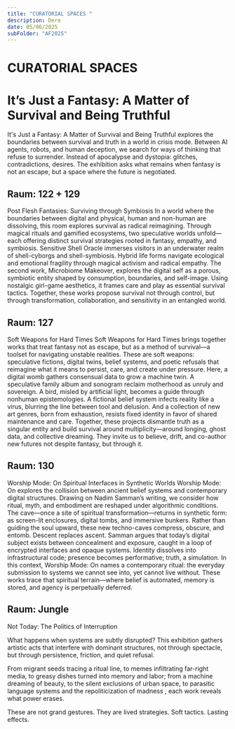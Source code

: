 ```yaml
---
title: "CURATORIAL SPACES "
description: Dere
date: 05/06/2025
subFolder: "AF2025"
---
```


# CURATORIAL SPACES

# It’s Just a Fantasy: A Matter of Survival and Being Truthful

It's Just a Fantasy: A Matter of Survival and Being Truthful explores the boundaries between survival and truth in a world in crisis mode. Between AI agents, robots, and human deception, we search for ways of thinking that refuse to surrender. Instead of apocalypse and dystopia: glitches, contradictions, desires. The exhibition asks what remains when fantasy is not an escape, but a space where the future is negotiated.

## Raum: 122 + 129
Post Flesh Fantasies: Surviving through Symbiosis 
In a world where the boundaries between digital and physical, human and non-human are dissolving, this room explores survival as radical reimagining. Through magical rituals and gamified ecosystems, two speculative worlds unfold—each offering distinct survival strategies rooted in fantasy, empathy, and symbiosis.
Sensitive Shell Oracle immerses visitors in an underwater realm of shell-cyborgs and shell-symbiosis. Hybrid life forms navigate ecological and emotional fragility through magical activism and radical empathy.
The second work, Microbiome Makeover, explores the digital self as a porous, symbiotic entity shaped by consumption, boundaries, and self-image. Using nostalgic girl-game aesthetics, it frames care and play as essential survival tactics.
Together, these works propose survival not through control, but through transformation, collaboration, and sensitivity in an entangled world.

## Raum: 127
Soft Weapons for Hard Times
Soft Weapons for Hard Times brings together works that treat fantasy not as escape, but as a method of survival—a toolset for navigating unstable realities. These are soft weapons: speculative fictions, digital twins, belief systems, and poetic refusals that reimagine what it means to persist, care, and create under pressure.
Here, a digital womb gathers consensual data to grow a machine twin. A speculative family album and sonogram reclaim motherhood as unruly and sovereign. A bird, misled by artificial light, becomes a guide through nonhuman epistemologies. A fictional belief system infects reality like a virus, blurring the line between tool and delusion. And a collection of new art genres, born from exhaustion, resists fixed identity in favor of shared maintenance and care.
Together, these projects dismantle truth as a singular entity and build survival around multiplicity—around longing, ghost data, and collective dreaming. They invite us to believe, drift, and co-author new futures not despite fantasy, but through it.

## Raum: 130
Worship Mode: On 
Spiritual Interfaces in Synthetic Worlds 
Worship Mode: On explores the collision between ancient belief systems and contemporary digital structures. Drawing on Nadim Samman’s writing, we consider how ritual, myth, and embodiment are reshaped under algorithmic conditions.
The cave—once a site of spiritual transformation—returns in synthetic form: as screen-lit enclosures, digital tombs, and immersive bunkers. Rather than guiding the soul upward, these new techno-caves compress, obscure, and entomb. Descent replaces ascent.
Samman argues that today’s digital subject exists between concealment and exposure, caught in a loop of encrypted interfaces and opaque systems. Identity dissolves into infrastructural code; presence becomes performative; truth, a simulation.
In this context, Worship Mode: On names a contemporary ritual: the everyday submission to systems we cannot see into, yet cannot live without. These works trace that spiritual terrain—where belief is automated, memory is stored, and agency is perpetually deferred.

## Raum: Jungle
Not Today: The Politics of Interruption

What happens when systems are subtly disrupted?
This exhibition gathers artistic acts that interfere with dominant structures, not through spectacle, but through persistence, friction, and quiet refusal.

From migrant seeds tracing a ritual line, to memes infiltrating far-right media, to greasy dishes turned into memory and labor; from a machine dreaming of beauty, to the silent exclusions of urban space, to parasitic language systems and the repoliticization of madness , each work reveals what power erases.

These are not grand gestures.
They are lived strategies.
Soft tactics. Lasting effects.
